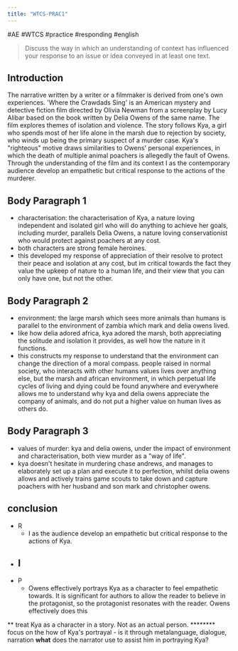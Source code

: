 ```yaml
---
title: "WTCS-PRAC1"
---
```

#AE #WTCS #practice #responding #english

> Discuss the way in which an understanding of context has influenced your response to an issue or idea conveyed in at least one text.

## Introduction
The narrative written by a writer or a filmmaker is derived from one's own experiences. 'Where the Crawdads Sing' is an American mystery and detective fiction film directed by Olivia Newman from a screenplay by Lucy Alibar based on the book written by Delia Owens of the same name. The film explores themes of isolation and violence. The story follows Kya, a girl who spends most of her life alone in the marsh due to rejection by society, who winds up being the primary suspect of a murder case. Kya's "righteous" motive draws similarities to Owens' personal experiences, in which the death of multiple animal poachers is allegedly the fault of Owens. Through the understanding of the film and its context I as the contemporary audience develop an empathetic but critical response to the actions of the murderer.

## Body Paragraph 1
- characterisation: the characterisation of Kya, a nature loving independent and isolated girl who will do anything to achieve her goals, including murder, parallels Delia Owens, a nature loving conservationist who would protect against poachers at any cost.
- both characters are strong female heroines.
- this developed my response of appreciation of their resolve to protect their peace and isolation at any cost, but im critical towards the fact they value the upkeep of nature to a human life, and their view that you can only have one, but not the other.
## Body Paragraph 2
- environment: the large marsh which sees more animals than humans is parallel to the environment of zambia which mark and delia owens lived.
- like how delia adored africa, kya adored the marsh, both appreciating the solitude and isolation it provides, as well how the nature in it functions.
- this constructs my response to understand that the environment can change the direction of a moral compass. people raised in normal society, who interacts with other humans values lives over anything else, but the marsh and african environment, in which perpetual life cycles of living and dying could be found anywhere and everywhere allows me to understand why kya and delia owens appreciate the company of animals, and do not put a higher value on human lives as others do.
## Body Paragraph 3
- values of murder: kya and delia owens, under the impact of environment and characterisation, both view murder as a "way of life".
- kya doesn't hesitate in murdering chase andrews, and manages to elaborately set up a plan and execute it to perfection, whilst delia owens allows and actively trains game scouts to take down and capture poachers with her husband and son mark and christopher owens.

## conclusion
- R
	- I as the audience develop an empathetic but critical response to the actions of Kya.
- I
	- 
- P
	- Owens effectively portrays Kya as a character to feel empathetic towards. It is significant for authors to allow the reader to believe in the protagonist, so the protagonist resonates with the reader. Owens effectively does this 

** treat Kya as a character in a story. Not as an actual person. 
******** focus on the how of Kya's portrayal - is it through metalanguage, dialogue, narration **what** does the narrator use to assist him in portraying Kya?